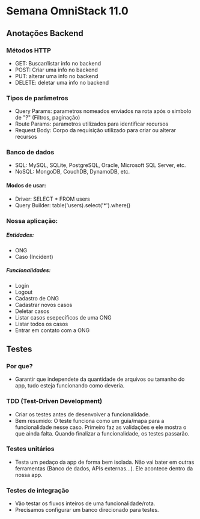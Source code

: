 # Semana OmniStack 11.0

## Anotações Backend

### Métodos HTTP

- GET: Buscar/listar info no backend
- POST: Criar uma info no backend
- PUT: alterar uma info no backend
- DELETE: deletar uma info no backend

### Tipos de parâmetros

- Query Params: parametros nomeados enviados na rota após o simbolo de "?" (Filtros, paginação)
- Route Params: parametros utilizados para identificar recursos
- Request Body: Corpo da requisição utilizado para criar ou alterar recursos

### Banco de dados

- SQL: MySQL, SQLite, PostgreSQL, Oracle, Microsoft SQL Server, etc.
- NoSQL: MongoDB, CouchDB, DynamoDB, etc.

#### Modos de usar:

- Driver: SELECT \* FROM users
- Query Builder: table('users).select('\*').where()

### Nossa aplicação:

##### Entidades:

- ONG
- Caso (Incident)

##### Funcionalidades:

- Login
- Logout
- Cadastro de ONG
- Cadastrar novos casos
- Deletar casos
- Listar casos esepecíficos de uma ONG
- Listar todos os casos
- Entrar em contato com a ONG

## Testes

### Por que?

- Garantir que independete da quantidade de arquivos ou tamanho do app, tudo esteja funcionando como deveria.

### TDD (Test-Driven Development)

- Criar os testes antes de desenvolver a funcionalidade.
- Bem resumido: O teste funciona como um guia/mapa para a funcionalidade nesse caso. Primeiro faz as validações e ele mostra o que ainda falta. Quando finalizar a funcionalidade, os testes passarão.

### Testes unitários

- Testa um pedaço da app de forma bem isolada. Não vai bater em outras ferramentas (Banco de dados, APIs externas...). Ele acontece dentro da nossa app.

### Testes de integração

- Vão testar os fluxos inteiros de uma funcionalidade/rota.
- Precisamos configurar um banco direcionado para testes.
